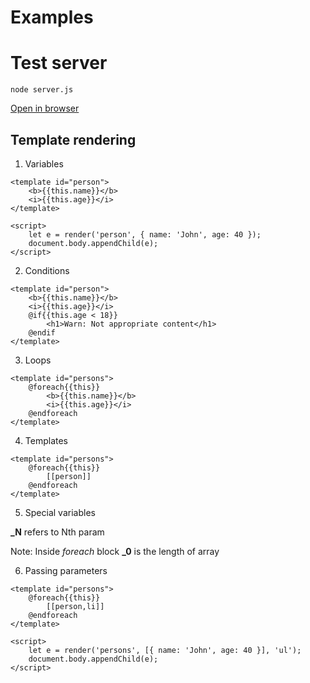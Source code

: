 
# Examples

# Test server
```
node server.js
```

[Open in browser](http://127.0.0.1:3010/template/pretty.html)

## Template rendering

1. Variables

```
<template id="person">
	<b>{{this.name}}</b>
	<i>{{this.age}}</i>
</template>

<script>
	let e = render('person', { name: 'John', age: 40 });
	document.body.appendChild(e);
</script>
```

2. Conditions

```
<template id="person">
	<b>{{this.name}}</b>
	<i>{{this.age}}</i>
	@if{{this.age < 18}}
		<h1>Warn: Not appropriate content</h1>
	@endif
</template>
```

3. Loops

```
<template id="persons">
	@foreach{{this}}
		<b>{{this.name}}</b>
		<i>{{this.age}}</i>
	@endforeach
</template>
```

4. Templates

```
<template id="persons">
	@foreach{{this}}
		[[person]]
	@endforeach
</template>
```

5. Special variables

**_N** refers to Nth param

Note: Inside *foreach* block **_0** is the length of array

6. Passing parameters

```
<template id="persons">
	@foreach{{this}}
		[[person,li]]
	@endforeach
</template>

<script>
	let e = render('persons', [{ name: 'John', age: 40 }], 'ul');
	document.body.appendChild(e);
</script>
```
